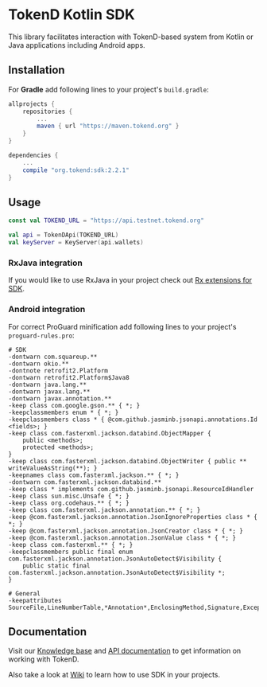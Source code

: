 # TokenD Kotlin SDK

This library facilitates interaction with TokenD-based system from Kotlin or Java applications including Android apps.

## Installation

For **Gradle** add following lines to your project's `build.gradle`:
```groovy
allprojects {
    repositories {
        ...
        maven { url "https://maven.tokend.org" }
    }
}

dependencies {
    ...
    compile "org.tokend:sdk:2.2.1"
}

```

## Usage
```kotlin
const val TOKEND_URL = "https://api.testnet.tokend.org"

val api = TokenDApi(TOKEND_URL)
val keyServer = KeyServer(api.wallets)
```

### RxJava integration
If you would like to use RxJava in your project check out [Rx extensions for SDK](https://github.com/tokend/kotlin-sdk-rx-extensions).

### Android integration
For correct ProGuard minification add following lines to your project's `proguard-rules.pro`:
```proguard
# SDK
-dontwarn com.squareup.**
-dontwarn okio.**
-dontnote retrofit2.Platform
-dontwarn retrofit2.Platform$Java8
-dontwarn java.lang.**
-dontwarn javax.lang.**
-dontwarn javax.annotation.**
-keep class com.google.gson.** { *; }
-keepclassmembers enum * { *; }
-keepclassmembers class * { @com.github.jasminb.jsonapi.annotations.Id <fields>; }
-keep class com.fasterxml.jackson.databind.ObjectMapper {
    public <methods>;
    protected <methods>;
}
-keep class com.fasterxml.jackson.databind.ObjectWriter { public ** writeValueAsString(**); }
-keepnames class com.fasterxml.jackson.** { *; }
-dontwarn com.fasterxml.jackson.databind.**
-keep class * implements com.github.jasminb.jsonapi.ResourceIdHandler
-keep class sun.misc.Unsafe { *; }
-keep class org.codehaus.** { *; }
-keep class com.fasterxml.jackson.annotation.** { *; }
-keep @com.fasterxml.jackson.annotation.JsonIgnoreProperties class * { *; }
-keep @com.fasterxml.jackson.annotation.JsonCreator class * { *; }
-keep @com.fasterxml.jackson.annotation.JsonValue class * { *; }
-keep class com.fasterxml.** { *; }
-keepclassmembers public final enum com.fasterxml.jackson.annotation.JsonAutoDetect$Visibility {
    public static final com.fasterxml.jackson.annotation.JsonAutoDetect$Visibility *;
}

# General
-keepattributes SourceFile,LineNumberTable,*Annotation*,EnclosingMethod,Signature,Exceptions,InnerClasses
```

## Documentation
Visit our [Knowledge base](https://tokend.gitbook.io/knowledge-base/) and [API documentation](https://tokend.gitlab.io/docs) to get information on working with TokenD.

Also take a look at [Wiki](https://github.com/tokend/kotlin-sdk/wiki) to learn how to use SDK in your projects.
